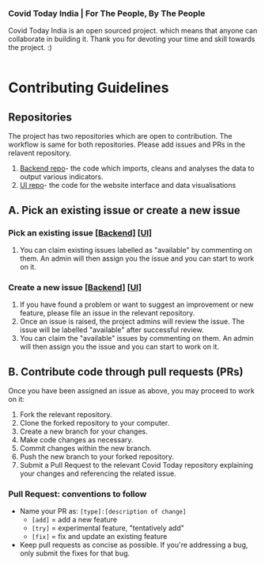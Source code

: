### Covid Today India | For The People, By The People
Covid Today India is an open sourced project. which means that anyone can collaborate in building it. Thank you for devoting your time and skill towards the project. :)
<br/>
<br/>
# Contributing Guidelines

## Repositories 
The project has two repositories which are open to contribution. The workflow is same for both repositories. Please add issues and PRs in the relavent repository. 
<br/>
1. [Backend repo](https://github.com/CovidToday/backend/issues)- the code which imports, cleans and analyses the data to output various indicators. <br/>
2. [UI repo](https://github.com/CovidToday/UI/issues)- the code for the website interface and data visualisations<br/>

## A. Pick an existing issue or create a new issue

### Pick an existing issue  [[Backend]](https://github.com/CovidToday/backend/issues)  [[UI]](https://github.com/CovidToday/UI/issues)
1. You can claim existing issues labelled as "available" by commenting on them. An admin will then assign you the issue and you can start to work on it. 

### Create a new issue  [[Backend]](https://github.com/CovidToday/backend/issues/new/choose)  [[UI]](https://github.com/CovidToday/UI/issues/new/choose)
1. If you have found a problem or want to suggest an improvement or new feature, please file an issue in the relevant repository. 
2. Once an issue is raised, the project admins will review the issue. The issue will be labelled "available" after successful review. 
3. You can claim the "available" issues by commenting on them. An admin will then assign you the issue and you can start to work on it. 

## B. Contribute code through pull requests (PRs)
Once you have been assigned an issue as above, you may proceed to work on it:
1. Fork the relevant repository.
2. Clone the forked repository to your computer.
3. Create a new branch for your changes. 
4. Make code changes as necessary.
5. Commit changes within the new branch.
6. Push the new branch to your forked repository.
7. Submit a Pull Request to the relevant Covid Today repository explaining your changes and referencing the related issue. 

### Pull Request: conventions to follow

- Name your PR as: `[type]:[description of change]`
  - `[add]` = add a new feature
  - `[try]` = experimental feature, "tentatively add"
  - `[fix]` = fix and update an existing feature
- Keep pull requests as concise as possible. If you're addressing a bug, only submit the fixes for that bug. 

